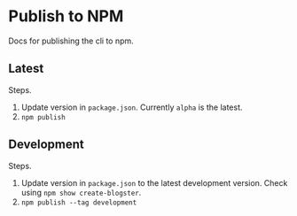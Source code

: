 # Publish to NPM

Docs for publishing the cli to npm.

## Latest

Steps.

1. Update version in `package.json`. Currently `alpha` is the latest.
2. `npm publish`

## Development

Steps.

1. Update version in `package.json` to the latest development version. Check using `npm show create-blogster`.
2. `npm publish --tag development`
